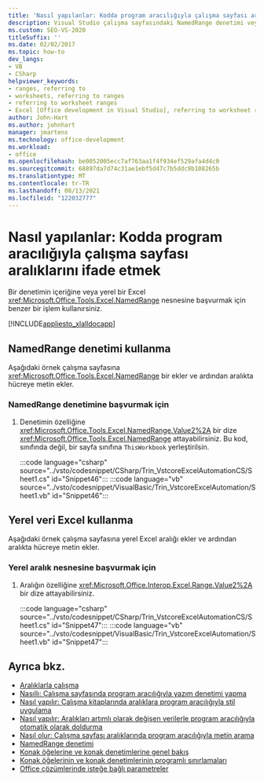 ```yaml
---
title: 'Nasıl yapılanlar: Kodda program aracılığıyla çalışma sayfası aralıklarını ifade etmek'
description: Visual Studio çalışma sayfasındaki NamedRange denetimi veya yerel Excel aralığı nesnesinin içeriğine program aracılığıyla başvurmak için Microsoft Excel öğrenin.
ms.custom: SEO-VS-2020
titleSuffix: ''
ms.date: 02/02/2017
ms.topic: how-to
dev_langs:
- VB
- CSharp
helpviewer_keywords:
- ranges, referring to
- worksheets, referring to ranges
- referring to worksheet ranges
- Excel [Office development in Visual Studio], referring to worksheet ranges
author: John-Hart
ms.author: johnhart
manager: jmartens
ms.technology: office-development
ms.workload:
- office
ms.openlocfilehash: be0052005ecc7af763aa1f4f934ef529afa4d4c0
ms.sourcegitcommit: 68897da7d74c31ae1ebf5d47c7b5ddc9b108265b
ms.translationtype: MT
ms.contentlocale: tr-TR
ms.lasthandoff: 08/13/2021
ms.locfileid: "122032777"
---
```

# <a name="how-to-programmatically-refer-to-worksheet-ranges-in-code"></a>Nasıl yapılanlar: Kodda program aracılığıyla çalışma sayfası aralıklarını ifade etmek
  Bir denetimin içeriğine veya yerel bir Excel <xref:Microsoft.Office.Tools.Excel.NamedRange> nesnesine başvurmak için benzer bir işlem kullanırsiniz.

 [!INCLUDE[appliesto_xlalldocapp](../vsto/includes/appliesto-xlalldocapp-md.md)]

## <a name="use-a-namedrange-control"></a>NamedRange denetimi kullanma
 Aşağıdaki örnek çalışma sayfasına <xref:Microsoft.Office.Tools.Excel.NamedRange> bir ekler ve ardından aralıkta hücreye metin ekler.

### <a name="to-refer-to-a-namedrange-control"></a>NamedRange denetimine başvurmak için

1. Denetimin özelliğine <xref:Microsoft.Office.Tools.Excel.NamedRange.Value2%2A> bir dize <xref:Microsoft.Office.Tools.Excel.NamedRange> attayabilirsiniz. Bu kod, sınıfında değil, bir sayfa sınıfına `ThisWorkbook` yerleştirilsin.

     :::code language="csharp" source="../vsto/codesnippet/CSharp/Trin_VstcoreExcelAutomationCS/Sheet1.cs" id="Snippet46":::
     :::code language="vb" source="../vsto/codesnippet/VisualBasic/Trin_VstcoreExcelAutomation/Sheet1.vb" id="Snippet46":::

## <a name="use-native-excel-ranges"></a>Yerel veri Excel kullanma
 Aşağıdaki örnek çalışma sayfasına yerel Excel aralığı ekler ve ardından aralıkta hücreye metin ekler.

### <a name="to-refer-to-a-native-range-object"></a>Yerel aralık nesnesine başvurmak için

1. Aralığın özelliğine <xref:Microsoft.Office.Interop.Excel.Range.Value2%2A> bir dize attayabilirsiniz.

     :::code language="csharp" source="../vsto/codesnippet/CSharp/Trin_VstcoreExcelAutomationCS/Sheet1.cs" id="Snippet47":::
     :::code language="vb" source="../vsto/codesnippet/VisualBasic/Trin_VstcoreExcelAutomation/Sheet1.vb" id="Snippet47":::

## <a name="see-also"></a>Ayrıca bkz.
- [Aralıklarla çalışma](../vsto/working-with-ranges.md)
- [Nasıllı: Çalışma sayfasında program aracılığıyla yazım denetimi yapma](../vsto/how-to-programmatically-check-spelling-in-worksheets.md)
- [Nasıl yapılır: Çalışma kitaplarında aralıklara program aracılığıyla stil uygulama](../vsto/how-to-programmatically-apply-styles-to-ranges-in-workbooks.md)
- [Nasıl yapılır: Aralıkları artımlı olarak değişen verilerle program aracılığıyla otomatik olarak doldurma](../vsto/how-to-programmatically-automatically-fill-ranges-with-incrementally-changing-data.md)
- [Nasıl olur: Çalışma sayfası aralıklarında program aracılığıyla metin arama](../vsto/how-to-programmatically-search-for-text-in-worksheet-ranges.md)
- [NamedRange denetimi](../vsto/namedrange-control.md)
- [Konak öğelerine ve konak denetimlerine genel bakış](../vsto/host-items-and-host-controls-overview.md)
- [Konak öğelerinin ve konak denetimlerinin programlı sınırlamaları](../vsto/programmatic-limitations-of-host-items-and-host-controls.md)
- [Office çözümlerinde isteğe bağlı parametreler](../vsto/optional-parameters-in-office-solutions.md)
